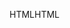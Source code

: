 <span data-ttu-id="ffbb4-101">HTML</span><span class="sxs-lookup"><span data-stu-id="ffbb4-101">HTML</span></span>